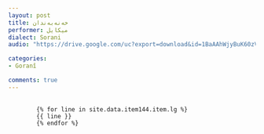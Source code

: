 ```yaml
---
layout: post
title: خه‌نه‌به‌ندان
performer: میکایل
dialect: Sorani
audio: "https://drive.google.com/uc?export=download&id=1BaAAhWjyBuK60zVw-izPfGg3BRFr_lz4"

categories:
- Goranî

comments: true
---
```


<div class="language-plaintext highlighter-rouge">
    <div class="highlight">
        <pre class="highlight">
            <code>
        {% for line in site.data.item144.item.lg %}
        {{ line }}
        {% endfor %}
            </code>
        </pre>
    </div>
</div>

